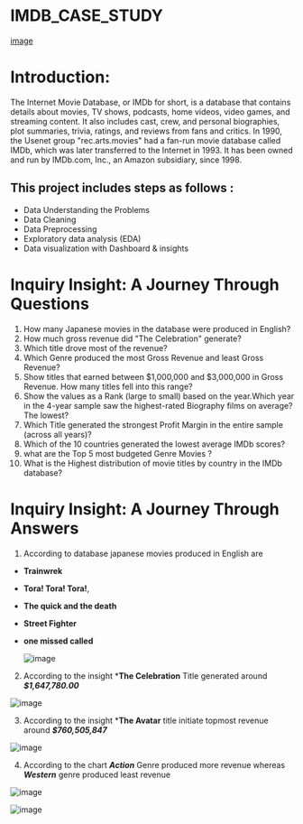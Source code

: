 # IMDB_CASE_STUDY

  [image](https://github.com/Payel250901/IMDB_CASE_STUDY/assets/158448374/793b7b6c-09a2-47c2-976f-5032ace19b19)

  
# Introduction:
The Internet Movie Database, or IMDb for short, is a database that contains details about movies, TV shows, podcasts, home videos, video games, and streaming content. It also includes cast, crew, and personal biographies, plot summaries, trivia, ratings, and reviews from fans and critics. In 1990, the Usenet group "rec.arts.movies" had a fan-run movie database called IMDb, which was later transferred to the Internet in 1993. It has been owned and run by IMDb.com, Inc., an Amazon subsidiary, since 1998.

## This project includes steps as follows :
- Data Understanding the Problems
- Data Cleaning
- Data Preprocessing
- Exploratory data analysis (EDA)
- Data visualization with Dashboard & insights

# Inquiry Insight: A Journey Through Questions 
1.  How many Japanese movies in the database were produced in English?
2.  How much gross revenue did "The Celebration" generate?
3.  Which title drove most of the revenue?
4.  Which Genre produced the most Gross Revenue and least Gross Revenue?
5.  Show titles that earned between $1,000,000 and $3,000,000 in Gross Revenue. How many titles fell into this range?
6.  Show the values as a Rank (large to small) based on the year.Which year in the 4-year sample saw the highest-rated Biography films on average? The lowest?
7.  Which Title generated the strongest Profit Margin in the entire sample (across all years)?
8.  Which of the 10 countries generated the lowest average IMDb scores?
9.  what are the Top 5 most budgeted Genre Movies ?
10.  What is the Highest distribution of movie titles by country in the IMDb database?


# Inquiry Insight: A Journey Through Answers
1.  According to database japanese movies produced in English are
- **Trainwrek**
- **Tora! Tora! Tora!**,
- **The quick and the death**
- **Street Fighter**
- **one missed called**

   ![image](https://github.com/Payel250901/IMDB_CASE_STUDY/assets/158448374/81bdc508-82c8-43dc-a246-2a18606bd940)



2.  According to the insight ***The Celebration** Title generated around ***$1,647,780.00***

   ![image](https://github.com/Payel250901/IMDB_CASE_STUDY/assets/158448374/82443083-4f8a-4589-9146-2f2a127fdd1a)

3.  According to the insight ***The Avatar** title initiate topmost revenue around ***$760,505,847***

   ![image](https://github.com/Payel250901/IMDB_CASE_STUDY/assets/158448374/d9529a73-a2d3-45c8-9709-5d4f43bee45e)


4.  According to the chart ***Action*** Genre produced more revenue whereas ***Western*** genre produced least revenue

   ![image](https://github.com/Payel250901/IMDB_CASE_STUDY/assets/158448374/76c6e29a-4109-462c-9879-4fcd25eee431)

 
  ![image](https://github.com/Payel250901/IMDB_CASE_STUDY/assets/158448374/f5f2cee8-d67b-47c8-9b74-8fe15a908c12)



   

 

